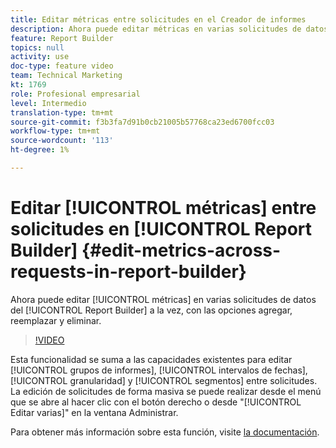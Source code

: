 ```yaml
---
title: Editar métricas entre solicitudes en el Creador de informes
description: Ahora puede editar métricas en varias solicitudes de datos de Report Builder a la vez, con las opciones agregar, reemplazar y eliminar.
feature: Report Builder
topics: null
activity: use
doc-type: feature video
team: Technical Marketing
kt: 1769
role: Profesional empresarial
level: Intermedio
translation-type: tm+mt
source-git-commit: f3b3fa7d91b0cb21005b57768ca23ed6700fcc03
workflow-type: tm+mt
source-wordcount: '113'
ht-degree: 1%

---
```



# Editar [!UICONTROL métricas] entre solicitudes en [!UICONTROL Report Builder] {#edit-metrics-across-requests-in-report-builder}

Ahora puede editar [!UICONTROL métricas] en varias solicitudes de datos del [!UICONTROL Report Builder] a la vez, con las opciones agregar, reemplazar y eliminar.

>[!VIDEO](https://video.tv.adobe.com/v/23547/?quality=12)

Esta funcionalidad se suma a las capacidades existentes para editar [!UICONTROL grupos de informes], [!UICONTROL intervalos de fechas], [!UICONTROL granularidad] y [!UICONTROL segmentos] entre solicitudes. La edición de solicitudes de forma masiva se puede realizar desde el menú que se abre al hacer clic con el botón derecho o desde &quot;[!UICONTROL Editar varias]&quot; en la ventana Administrar.

Para obtener más información sobre esta función, visite [la documentación](https://marketing.adobe.com/resources/help/en_US/arb/edit_multiple_metrics.html).
